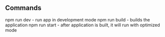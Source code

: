 ## Commands
npm run dev - run app in development mode
npm run build - builds the application
npm run start - after application is built, it will run with optimized mode